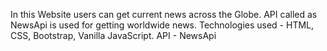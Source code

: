 In this Website users can get current news across the Globe. API called as NewsApi is used for getting worldwide
news.
Technologies used - HTML, CSS, Bootstrap, Vanilla JavaScript.
API - NewsApi
